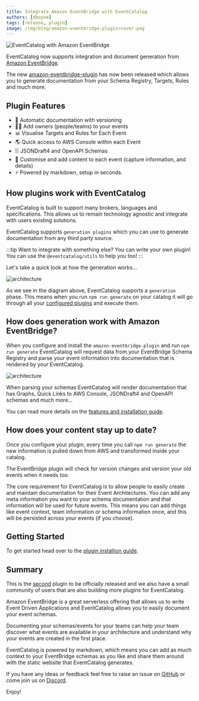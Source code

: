 ```yaml
---
title: Integrate Amazon EventBridge with EventCatalog
authors: [dboyne]
tags: [release, plugin]
image: /img/blog/amazon-eventbridge-plugin/cover.png
---
```



![EventCatalog with Amazon EventBridge](/img/blog/amazon-eventbridge-plugin/cover.png)

EventCatalog now supports integration and document generation from [Amazon EventBridge](https://aws.amazon.com/eventbridge/).

The new [amazon-eventbridge-plugin](/docs/api/plugins/@eventcatalog/plugin-doc-generator-amazon-eventbridge) has now been released which allows you to generate documentation from your Schema Registry, Targets, Rules and much more.

## Plugin Features

- 📄 Automatic documentation with versioning
- 👨‍⚕️ Add owners (people/teams) to your events
- 📊 Visualise Targets and Rules for Each Event
- 🌎 Quick access to AWS Console within each Event
- 🗄 JSONDraft4 and OpenAPI Schemas
- 💅 Customise and add content to each event (capture information, and details)
- ⚡️ Powered by markdown, setup in seconds.


## How plugins work with EventCatalog

EventCatalog is built to support many brokers, languages and specifications. This allows us to remain technology agnostic and integrate with users existing solutions.

EventCatalog supports `generation plugins` which you can use to generate documentation from any third party source.

:::tip
Want to integrate with something else? You can write your own plugin! You can use the `@eventcatalog/utils` to help you too!
:::

Let's take a quick look at how the generation works...

![architecture](/img/blog/asyncapi-plugin/architecture.png)

As we see in the diagram above, EventCatalog supports a `generation` phase. This means when you run `npm run generate` on your catalog it will go through all your [configured plugins](/docs/api/plugins/) and execute them.

## How does generation work with Amazon EventBridge?

When you configure and install the `amazon-eventbridge-plugin` and run `npm run generate` EventCatalog will request data from your EventBridge Schema Registry and parse your event information into documentation that is rendered by your EventCatalog.

![architecture](/img/api/plugins/amazon-eventbridge/plugin-architecture.png)

When parsing your schemas EventCatalog will render documentation that has Graphs, Quick Links to AWS Console, JSONDraft4 and OpenAPI schemas and much more...

You can read more details on the [features and installation guide](/docs/api/plugins/@eventcatalog/plugin-doc-generator-amazon-eventbridge).


## How does your content stay up to date?

Once you configure your plugin, every time you call `npm run generate` the new information is pulled down from AWS and transformed inside your catalog.

The EventBridge plugin will check for version changes and version your old events when it needs too.

The core requirement for EventCatalog is to allow people to easily create and maintain documentation for their Event Architectures. You can add any meta information you want to your schema documentation and that information will be used for future events. This means you can add things like event context, team information or schema information once, and this will be persisted across your events (if you choose).


## Getting Started

To get started head over to the [plugin installion guide](/docs/api/plugins/@eventcatalog/plugin-doc-generator-amazon-eventbridge).

## Summary

This is the [second](/blog/2022/01/19/releasing-asyncapi-plugin%20copy) plugin to be officially released and we also have a small community of users that are also building more plugins for EventCatalog.

Amazon EventBridge is a great serverless offering that allows us to write Event Driven Applications and EventCatalog allows you to easily document your event schemas.

Documenting your schemas/events for your teams can help your team discover what events are available in your architecture and understand why your events are created in the first place. 

EventCatalog is powered by markdown, which means you can add as much context to your EventBridge schemas as you like and share them around with the static website that EventCatalog generates.

If you have any ideas or feedback feel free to raise an issue on [GitHub](https://github.com/boyney123/eventcatalog/issues?q=is%3Aissue+is%3Aopen+sort%3Aupdated-desc) or come join us on [Discord](https://discord.gg/3rjaZMmrAm).

Enjoy!
